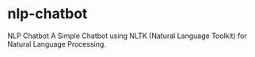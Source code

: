 # nlp-chatbot
NLP Chatbot
A Simple Chatbot using NLTK (Natural Language Toolkit) for Natural Language Processing. 
